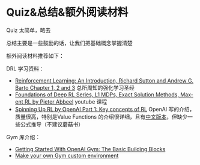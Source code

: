# Quiz&总结&额外阅读材料

Quiz 太简单，略去

总结主要是一些鼓励的话，让我们把基础概念掌握清楚

额外阅读材料推荐如下：

DRL 学习资料：
- [Reinforcement Learning: An Introduction, Richard Sutton and Andrew G. Barto Chapter 1, 2 and 3](http://incompleteideas.net/book/RLbook2020.pdf) 总所周知的强化学习圣经
- [Foundations of Deep RL Series, L1 MDPs, Exact Solution Methods, Max-ent RL by Pieter Abbeel](https://youtu.be/2GwBez0D20A) youtube 课程
- [Spinning Up RL by OpenAI Part 1: Key concepts of RL](https://spinningup.openai.com/en/latest/spinningup/rl_intro.html) OpenAI 写的介绍，质量很高，特别是Value Functions 的介绍很详细，且有[中文版本](https://spinningup.qiwihui.com/zh-cn/latest/index.html)，但缺少一些公式推导（不建议蘑菇书）

Gym 库介绍：
- [Getting Started With OpenAI Gym: The Basic Building Blocks](https://www.digitalocean.com/community/tutorials/getting-started-with-openai-gym)
- [Make your own Gym custom environment](https://www.gymlibrary.dev/content/environment_creation/)